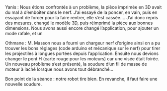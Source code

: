 Yanis :
Nous étions confrontés à un problème, la pièce imprimée en 3D avait du mal à d’emboîter dans le nerf. J’ai essayé de la poncer, en vain, puis en essayant de 
forcer pour la faire rentrer, elle s’est cassée….
J’ai donc repris des mesures, changé le modèle 3D, puis réimprimé la pièce aux bonnes dimensions.
Nous avons aussi encore changé l’application, pour ajouter un mode rafale, et un   



Othmane :
M. Masson nous a fourni un chargeur nerf d’origine ainsi on a pu trouver les bons réglages (code arduino  et mécanique sur le nerf) pour tirer les projectiles 
à longues portées depuis  l’application.
Ensuite nous devions changer le pont H (carte rouge pour les moteurs) car une visée était foirée. Un nouveau problème s’est présenté, la soudure d’un fil de masse de 
moteur à laché lorsque nous avons tout débranché… 


Bon point de la séance : notre robot tire bien.
En revanche, il faut faire une nouvelle soudure.
